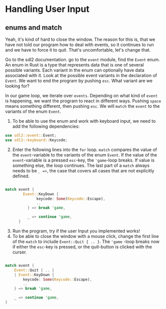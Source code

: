 # Handling User Input

## enums and match

Yeah, it's kind of hard to close the window. The reason for this is, that we have not told our program how to deal with events, so it continues to run and we have to force it to quit. That's uncomfortable, let's change that.

Go to the sdl2 documentation. go to the `event` module, find the `Event` enum. An enum in Rust is a type that represents data that is one of several possible variants. Each variant in the enum can optionally have data associated with it. Look at the possible event variants in the declaration of `Event`. We want to end the program by pushing `esc`. What variant are we looking for?

In our game loop, we iterate over `events`. Depending on what kind of `event` is happening, we want the program to react in different ways. Pushing `space` means something different, then pushing `esc`. We will `match` the `event` to the variants of the enum `Event`.

1. To be able to use the enum and work with keyboard input, we need to add the following dependencies:

```rust
use sdl2::event::Event;
use sdl2::keyboard::Keycode;
```

2. Enter the following lines into the `for` loop. `match` compares the value of the `event`-variable to the variants of the enum `Event`. If the value of the `event`-variable is a pressed `esc`-key, the `'game`-loop breaks. If value is something else, the loop continues. The last part of a `match` always needs to be `_ =>`, the case that covers all cases that are not explicitly defined.

```rust

match event {
        Event::KeyDown {
              keycode: Some(Keycode::Escape),
              ..
          } => break 'game,

          _ => continue 'game,
      }
```

3. Run the program, try if the user Input you implemented works!
4. To be able to close the window with a mouse click, change the first line of the `match` to include `Event::Quit { .. }`. The `'game` -loop breaks now if either the `esc`-key is pressed, or the quit-button is clicked with the curser.

```rust

match event {
    Event::Quit { .. }
    | Event::KeyDown {
        keycode: Some(Keycode::Escape),
        ..
    } => break 'game,

    _ => continue 'game,
}

```
